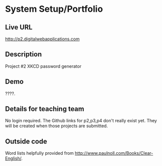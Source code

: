 # System Setup/Portfolio

## Live URL
<http://p2.digitalwebapplications.com>

## Description
Project #2 XKCD password generator

## Demo
????.

## Details for teaching team
No login required.
The Github links for p2,p3,p4 don't really exist yet. They will be created when those projects are submitted.

## Outside code
Word lists helpfully provided from http://www.paulnoll.com/Books/Clear-English/.

